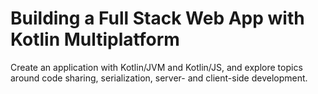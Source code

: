 # Building a Full Stack Web App with Kotlin Multiplatform

Create an application with Kotlin/JVM and Kotlin/JS, and explore topics around code sharing, serialization, server- and client-side development.